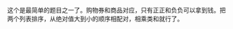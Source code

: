 <!--
2021-03-30 02:06:06 +0800
math
-->

这个是最简单的题目之一了。购物券和商品对应，只有正正和负负可以拿到钱。把两个列表排序，从绝对值大到小的顺序相配对，相乘类和就行了。
